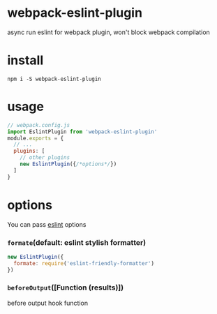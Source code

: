 # webpack-eslint-plugin

async run eslint for webpack plugin, won't block webpack compilation

# install

```
npm i -S webpack-eslint-plugin
```

# usage

```js
// webpack.config.js
import EslintPlugin from 'webpack-eslint-plugin'
module.exports = {
  // ...
  plugins: [
    // other plugins
    new EslintPlugin({/*options*/})
  ]
}
```

# options

You can pass [eslint](http://eslint.org/docs/developer-guide/nodejs-api#cliengine) options

### `formate`(default: eslint stylish formatter)

```js
new EslintPlugin({
  formate: require('eslint-friendly-formatter')
})
```

### `beforeOutput`([Function (results)])

before output hook function





